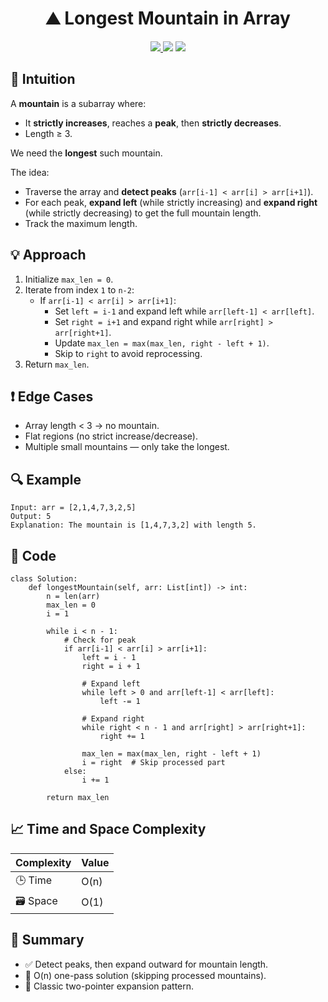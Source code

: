 <h1 align="center">⛰️ Longest Mountain in Array</h1>

<p align="center">
  <a href="https://leetcode.com/problems/longest-mountain-in-array/">
    <img src="https://img.shields.io/badge/LeetCode-Longest%20Mountain%20in%20Array-brightgreen?logo=leetcode&style=flat-square" />
  </a>
  <img src="https://img.shields.io/badge/Difficulty-Medium-orange?style=flat-square" />
  <img src="https://img.shields.io/badge/Category-Two%20Pointers%2C%20Array-blueviolet?style=flat-square" />
</p>

## 🧠 Intuition

A **mountain** is a subarray where:
- It **strictly increases**, reaches a **peak**, then **strictly decreases**.
- Length ≥ 3.

We need the **longest** such mountain.

The idea:
- Traverse the array and **detect peaks** (`arr[i-1] < arr[i] > arr[i+1]`).
- For each peak, **expand left** (while strictly increasing) and **expand right** (while strictly decreasing) to get the full mountain length.
- Track the maximum length.

## 💡 Approach

1. Initialize `max_len = 0`.  
2. Iterate from index `1` to `n-2`:
   - If `arr[i-1] < arr[i] > arr[i+1]`:
     - Set `left = i-1` and expand left while `arr[left-1] < arr[left]`.  
     - Set `right = i+1` and expand right while `arr[right] > arr[right+1]`.  
     - Update `max_len = max(max_len, right - left + 1)`.  
     - Skip to `right` to avoid reprocessing.  
3. Return `max_len`.

## ❗ Edge Cases

- Array length < 3 → no mountain.  
- Flat regions (no strict increase/decrease).  
- Multiple small mountains — only take the longest.  

## 🔍 Example

```
Input: arr = [2,1,4,7,3,2,5]
Output: 5
Explanation: The mountain is [1,4,7,3,2] with length 5.
```

## 🧾 Code

```
class Solution:
    def longestMountain(self, arr: List[int]) -> int:
        n = len(arr)
        max_len = 0
        i = 1
        
        while i < n - 1:
            # Check for peak
            if arr[i-1] < arr[i] > arr[i+1]:
                left = i - 1
                right = i + 1
                
                # Expand left
                while left > 0 and arr[left-1] < arr[left]:
                    left -= 1
                
                # Expand right
                while right < n - 1 and arr[right] > arr[right+1]:
                    right += 1
                
                max_len = max(max_len, right - left + 1)
                i = right  # Skip processed part
            else:
                i += 1
        
        return max_len
```

## 📈 Time and Space Complexity

| Complexity | Value |
|------------|--------|
| 🕒 Time     | O(n)   |
| 🗃️ Space    | O(1)   |


## 📌 Summary

- ✅ Detect peaks, then expand outward for mountain length.
- 🚀 O(n) one-pass solution (skipping processed mountains).
- 🧠 Classic two-pointer expansion pattern.
